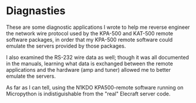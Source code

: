 # Diagnasties

These are some diagnostic applications I wrote to help me reverse engineer
the network wire protocol used by the KPA-500 and KAT-500 remote software 
packages, in order that my KPA-500 remote software could emulate the servers
provided by those packages. 

I also examined the RS-232 wire data as well; though it was all documented
in the manuals, learning what data is exchanged between the remote applications
and the hardware (amp and tuner) allowed me to better emulate the servers.

As far as I can tell, using the N1KDO KPA500-remote software running on 
Micropython is indistiguishable from the "real" Elecraft server code.

